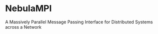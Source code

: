 # NebulaMPI
A Massively Parallel Message Passing Interface for Distributed Systems across a Network
